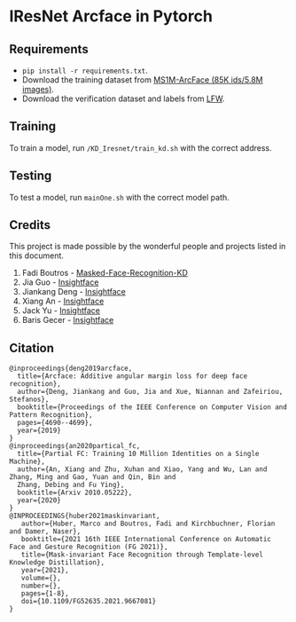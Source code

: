 # IResNet Arcface in Pytorch

## Requirements

- `pip install -r requirements.txt`.
- Download the training dataset from [MS1M-ArcFace (85K ids/5.8M images)](https://drive.google.com/file/d/1SXS4-Am3bsKSK615qbYdbA_FMVh3sAvR/view).
- Download the verification dataset and labels from [LFW](http://vis-www.cs.umass.edu/lfw/).

## Training

To train a model, run `/KD_Iresnet/train_kd.sh` with the correct address.

## Testing

To test a model, run `mainOne.sh` with the correct model path.

## Credits

This project is made possible by the wonderful people and projects listed in this document.

1. Fadi Boutros - [Masked-Face-Recognition-KD](https://github.com/fdbtrs/Masked-Face-Recognition-KD)
2. Jia Guo - [Insightface](https://github.com/deepinsight/insightface)
3. Jiankang Deng - [Insightface](https://github.com/deepinsight/insightface)
4. Xiang An - [Insightface](https://github.com/deepinsight/insightface)
5. Jack Yu - [Insightface](https://github.com/deepinsight/insightface)
6. Baris Gecer - [Insightface](https://github.com/deepinsight/insightface)


## Citation

```
@inproceedings{deng2019arcface,
  title={Arcface: Additive angular margin loss for deep face recognition},
  author={Deng, Jiankang and Guo, Jia and Xue, Niannan and Zafeiriou, Stefanos},
  booktitle={Proceedings of the IEEE Conference on Computer Vision and Pattern Recognition},
  pages={4690--4699},
  year={2019}
}
@inproceedings{an2020partical_fc,
  title={Partial FC: Training 10 Million Identities on a Single Machine},
  author={An, Xiang and Zhu, Xuhan and Xiao, Yang and Wu, Lan and Zhang, Ming and Gao, Yuan and Qin, Bin and
  Zhang, Debing and Fu Ying},
  booktitle={Arxiv 2010.05222},
  year={2020}
}
@INPROCEEDINGS{huber2021maskinvariant,  
   author={Huber, Marco and Boutros, Fadi and Kirchbuchner, Florian and Damer, Naser},  
   booktitle={2021 16th IEEE International Conference on Automatic Face and Gesture Recognition (FG 2021)},   
   title={Mask-invariant Face Recognition through Template-level Knowledge Distillation},   
   year={2021},  
   volume={},  
   number={},  
   pages={1-8},  
   doi={10.1109/FG52635.2021.9667081}
}
```


